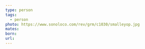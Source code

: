 ```yaml
---
type: person
tags:
  - person
photo: https://www.sonoloco.com/rev/grm/c1030/smalleyop.jpg
mates: 
born: 
url:
---
```

